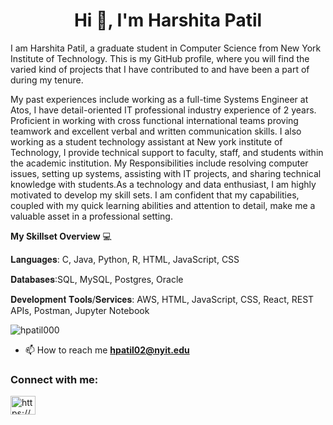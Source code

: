 <h1 align="center">Hi 👋, I'm Harshita Patil</h1>

I am Harshita Patil, a graduate student in Computer Science from New York Institute of Technology. This is my GitHub profile, where you will find the varied kind of projects that I have contributed to and have been a part of during my tenure.

My past experiences include working as a full-time Systems Engineer at Atos, I have detail-oriented IT professional industry experience of 2 years. Proficient in working with cross functional international teams proving teamwork and excellent verbal and written communication skills. I also working as a student technology assistant at New york institute of Technology, I provide technical support to faculty, staff, and students within the academic institution. My Responsibilities include resolving computer issues, setting up systems, assisting with IT projects, and sharing technical knowledge with students.As a technology and data enthusiast, I am highly motivated to develop my skill sets. I am confident that my capabilities, coupled with my quick learning abilities and attention to detail, make me a valuable asset in a professional setting.



**My Skillset Overview** 💻


𝐋𝐚𝐧𝐠𝐮𝐚𝐠𝐞𝐬: C, Java, Python, R, HTML, JavaScript, CSS

𝐃𝐚𝐭𝐚𝐛𝐚𝐬𝐞𝐬:SQL, MySQL, Postgres, Oracle 

𝐃𝐞𝐯𝐞𝐥𝐨𝐩𝐦𝐞𝐧𝐭 𝐓𝐨𝐨𝐥𝐬/𝐒𝐞𝐫𝐯𝐢𝐜𝐞𝐬: AWS, HTML, JavaScript, CSS, React, REST APIs, Postman, Jupyter Notebook

<p align="left"> <img src="https://komarev.com/ghpvc/?username=hpatil000&label=Profile%20views&color=0e75b6&style=flat" alt="hpatil000" /> </p>

- 📫 How to reach me **hpatil02@nyit.edu**

<h3 align="left">Connect with me:</h3>
<p align="left">
<a href="www.linkedin.com/in/harshitapatil" target="blank"><img align="center" src="https://raw.githubusercontent.com/rahuldkjain/github-profile-readme-generator/master/src/images/icons/Social/linked-in-alt.svg" alt="https://www.linkedin.com/in/harshitapatil/" height="30" width="40" /></a>
</p>
